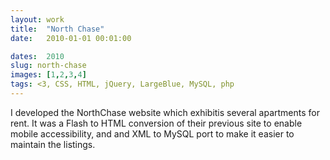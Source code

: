 ```yaml
---
layout: work
title:  "North Chase"
date:   2010-01-01 00:01:00

dates:  2010
slug: north-chase
images: [1,2,3,4]
tags: <3, CSS, HTML, jQuery, LargeBlue, MySQL, php
---
```


I developed the NorthChase website which exhibitis several apartments for rent. It was a Flash to HTML conversion of their previous site to enable mobile accessibility, and and XML to MySQL port to make it easier to maintain the listings.